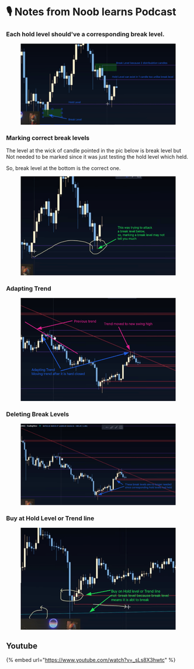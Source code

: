# 🎙 Notes from Noob learns Podcast

### Each hold level should've a corresponding break level.

<figure><img src=".gitbook/assets/image (12) (1) (1).png" alt=""><figcaption></figcaption></figure>

### Marking correct break levels

The level at the wick of candle pointed in the pic below is break level but Not needed to be marked since it was just testing the hold level which held.&#x20;

So, break level at the bottom is the correct one.

<figure><img src=".gitbook/assets/image (10).png" alt=""><figcaption></figcaption></figure>

### Adapting Trend

<figure><img src=".gitbook/assets/image (9) (1) (1).png" alt=""><figcaption></figcaption></figure>

### Deleting Break Levels

<figure><img src=".gitbook/assets/image (13) (1) (1).png" alt=""><figcaption></figcaption></figure>

### Buy at Hold Level or Trend line

<figure><img src=".gitbook/assets/image (12) (1).png" alt=""><figcaption></figcaption></figure>



## Youtube

{% embed url="https://www.youtube.com/watch?v=_sLs8X3hwtc" %}




